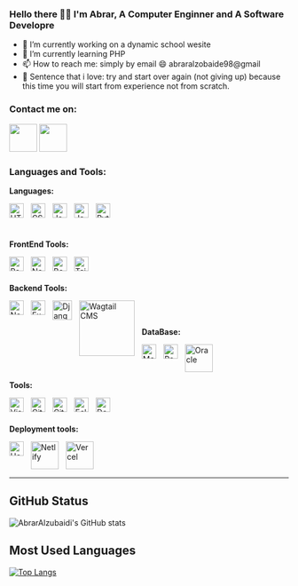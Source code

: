 ### Hello there 👋😊 I'm Abrar, A Computer Enginner and A Software Developre


- 🔭 I’m currently working on a dynamic school wesite 
- 🌱 I’m currently learning PHP
- 📫 How to reach me: simply by email 😄 abraralzobaide98@gmail
- 💙 Sentence that i love: try and start over again (not giving up) because this time you will start from experience not from scratch.

### Contact me on:
<a href='https://www.linkedin.com/in/abrar-alzobaide'><img src="https://raw.githubusercontent.com/FortAwesome/Font-Awesome/6.x/svgs/brands/linkedin.svg" width="50" height="50"></a>
<a href='https://www.gmail.com/'><img src="https://cdn-icons-png.flaticon.com/128/732/732026.png" width="50" height="50"></a>

### Languages and Tools:
**Languages:**  

<img align="left" alt="HTML5" width="26px" src="https://cdn.jsdelivr.net/gh/devicons/devicon/icons/html5/html5-original.svg" style="padding-right:10px;" />
<img align="left" alt="CSS3" width="26px" src="https://cdn.jsdelivr.net/gh/devicons/devicon/icons/css3/css3-original.svg" style="padding-right:10px;" />
<img align="left" alt="JavaScript" width="26px" src="https://cdn.jsdelivr.net/gh/devicons/devicon/icons/javascript/javascript-original.svg" style="padding-right:10px;" />
<img align="left" alt="Java" width="26px" src="https://cdn-icons-png.flaticon.com/128/5968/5968282.png" style="padding-right:10px;" />
<img align="left" alt="Python" width="26px" src="https://img.icons8.com/fluency/344/python.png" />

<br />
<br />
<br />

**FrontEnd Tools:** 

<img align="left" alt="React" width="26px" src="https://cdn.jsdelivr.net/gh/devicons/devicon/icons/react/react-original.svg" style="padding-right:10px;" />
<img align="left" alt="NextJs" width="26px" src="https://www.pngrepo.com/png/342062/512/next-js.png" style="padding-right:10px;" />
<img align="left" alt="Bootstrap" width="26px" src="https://cdn-icons-png.flaticon.com/128/5968/5968672.png" style="padding-right:10px;" />
<img align="left" alt="Tailwind" width="26px" src="https://bourhaouta.gallerycdn.vsassets.io/extensions/bourhaouta/tailwindshades/0.0.5/1592520164095/Microsoft.VisualStudio.Services.Icons.Default" style="padding-right:10px;" />

<br />
<br />

**Backend Tools:** 

<img align="left" alt="Node.js" width="26px" src="https://cdn.jsdelivr.net/gh/devicons/devicon/icons/nodejs/nodejs-original.svg" style="padding-right:10px;" />
<img align="left" alt="Express.js" width="26px" src="https://uxwing.com/wp-content/themes/uxwing/download/10-brands-and-social-media/expressjs.png" style="padding-right:10px;" />
<img align="left" alt="Django" width="35px" src="https://juststickers.in/wp-content/uploads/2019/07/django-shapecut.png" style="padding-right:10px;" />
<img align="left" alt="Wagtail CMS" width="100px" src="https://wirebox.co.uk/wp-content/uploads/2019/10/wagtail-cms.png" style="padding-right:10px;" />


<br/>
<br/>

**DataBase:**

<img align="left" alt="MongoDB" width="26px" src="https://cdn.jsdelivr.net/gh/devicons/devicon/icons/mongodb/mongodb-original.svg" style="padding-right:10px;" />
<img align="left" alt="Postgresql" width="26px" src="https://cdn-icons-png.flaticon.com/128/5968/5968342.png" style="padding-right:10px;" />
<img align="left" alt="Oracle" width="50px" src="https://cdn-icons-png.flaticon.com/128/5969/5969170.png" style="padding-right:10px;" />

<br/>
<br/>
<br/>

**Tools:**

<img align="left" alt="Visual Studio Code" width="26px" src="https://cdn.jsdelivr.net/gh/devicons/devicon/icons/vscode/vscode-original.svg" style="padding-right:10px;" />
<img align="left" alt="Git" width="26px" src="https://cdn.jsdelivr.net/gh/devicons/devicon/icons/git/git-original.svg" style="padding-right:10px;" />
<img align="left" alt="GitHub" width="26px" src="https://user-images.githubusercontent.com/3369400/139447912-e0f43f33-6d9f-45f8-be46-2df5bbc91289.png" style="padding-right:10px;" />
<img align="left" alt="Eclipse" width="26px" src="https://user-images.githubusercontent.com/11943860/46922575-7017cf80-cfe1-11e8-845a-0cd198fb546c.png" style="padding-right:10px;" />
<img align="left" alt="Docker" width="26px" src="https://cdn-icons-png.flaticon.com/128/5969/5969059.png" style="padding-right:10px;" />


<br/>
<br/>

**Deployment tools:**

<img align="left" alt="Heroku" width="26px" src="https://cdn-icons-png.flaticon.com/128/873/873120.png" style="padding-right:10px;" />
<img align="left" alt="Netlify" width="50px" src="https://th.bing.com/th/id/OIP.FlVn6pp_GJXomBu2KaTYGwHaDt?pid=ImgDet&rs=1" style="padding-right:10px;" />
<img align="left" alt="Vercel" width="50px" src="https://camo.githubusercontent.com/add2c9721e333f0043ac938f3dadbc26a282776e01b95b308fcaba5afaf74ae3/68747470733a2f2f6173736574732e76657263656c2e636f6d2f696d6167652f75706c6f61642f76313538383830353835382f7265706f7369746f726965732f76657263656c2f6c6f676f2e706e67" />

<br/>
<br/>
<br/>

---

## GitHub Status
![AbrarAlzubaidi's GitHub stats](https://github-readme-stats.vercel.app/api?username=AbrarAlzubaidi&show_icons=true&theme=gotham)

## Most Used Languages
[![Top Langs](https://github-readme-stats.vercel.app/api/top-langs/?username=AbrarAlzubaidi&layout=compact)](https://github.com/anuraghazra/github-readme-stats)
